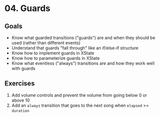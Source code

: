 # 04. Guards

## Goals

- Know what guarded transitions ("guards") are and when they should be used (rather than different events)
- Understand that guards "fall through" like an if/else-if structure
- Know how to implement guards in XState
- Know how to parameterize guards in XState
- Know what eventless ("always") transitions are and how they work well with guards

## Exercises

1. Add volume controls and prevent the volume from going below 0 or above 10
2. Add an `always` transition that goes to the next song when `elapsed` >= `duration`
